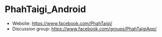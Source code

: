# PhahTaigi_Android

* Website: https://www.facebook.com/PhahTaigi/
* Discussion group: https://www.facebook.com/groups/PhahTaigiApp/
